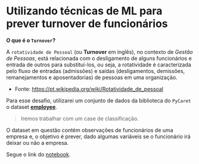 # Utilizando técnicas de ML para prever turnover de funcionários

**O que é o `Turnover`?**

A `rotatividade de Pessoal` (ou **Turnover** em inglês), no contexto de _Gestão de Pessoas_, está relacionada com o desligamento de alguns funcionários e entrada de outros para substituí-los, ou seja, a rotatividade é caracterizada pelo fluxo de entradas (admissões) e saídas (desligamentos, demissões, remanejamentos e aposentadorias) de pessoas em uma organização.

- Fonte: https://pt.wikipedia.org/wiki/Rotatividade_de_pessoal

Para esse desafio, utilizarei um conjunto de dados da biblioteca do `PyCaret` o dataset **[employee](https://pycaret.org/get-data/)**.

> Iremos trabalhar com um case de classificação.

O dataset em questão contém observações de funcionários de uma empresa e, o objetivo é prever, dado algumas variáveis se o funcionário irá deixar ou não a empresa.

Segue o link do [notebook](https://bit.ly/3Dojvdh).
